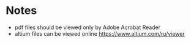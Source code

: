 # Notes

* pdf files should be viewed only by Adobe Acrobat Reader
* altium files can be viewed online https://www.altium.com/ru/viewer
